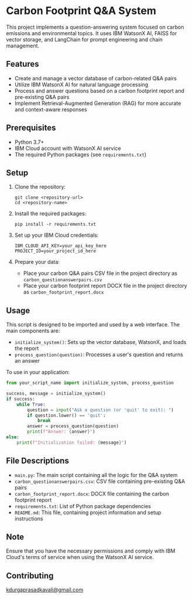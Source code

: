 # Carbon Footprint Q&A System

This project implements a question-answering system focused on carbon emissions and environmental topics. It uses IBM WatsonX AI, FAISS for vector storage, and LangChain for prompt engineering and chain management.

## Features

- Create and manage a vector database of carbon-related Q&A pairs
- Utilize IBM WatsonX AI for natural language processing
- Process and answer questions based on a carbon footprint report and pre-existing Q&A pairs
- Implement Retrieval-Augmented Generation (RAG) for more accurate and context-aware responses

## Prerequisites

- Python 3.7+
- IBM Cloud account with WatsonX AI service
- The required Python packages (see `requirements.txt`)

## Setup

1. Clone the repository:
   ```
   git clone <repository-url>
   cd <repository-name>
   ```

2. Install the required packages:
   ```
   pip install -r requirements.txt
   ```

3. Set up your IBM Cloud credentials:
     ```
     IBM_CLOUD_API_KEY=your_api_key_here
     PROJECT_ID=your_project_id_here
     ```

4. Prepare your data:
   - Place your carbon Q&A pairs CSV file in the project directory as `carbon_questionanswerpairs.csv`
   - Place your carbon footprint report DOCX file in the project directory as `carbon_footprint_report.docx`

## Usage

This script is designed to be imported and used by a web interface. The main components are:

- `initialize_system()`: Sets up the vector database, WatsonX, and loads the report
- `process_question(question)`: Processes a user's question and returns an answer

To use in your application:

```python
from your_script_name import initialize_system, process_question

success, message = initialize_system()
if success:
    while True:
        question = input("Ask a question (or 'quit' to exit): ")
        if question.lower() == 'quit':
            break
        answer = process_question(question)
        print(f"Answer: {answer}")
else:
    print(f"Initialization failed: {message}")
```

## File Descriptions

- `main.py`: The main script containing all the logic for the Q&A system
- `carbon_questionanswerpairs.csv`: CSV file containing pre-existing Q&A pairs
- `carbon_footprint_report.docx`: DOCX file containing the carbon footprint report
- `requirements.txt`: List of Python package dependencies
- `README.md`: This file, containing project information and setup instructions

## Note

Ensure that you have the necessary permissions and comply with IBM Cloud's terms of service when using the WatsonX AI service.


## Contributing

kdurgaprasadkavali@gmail.com
